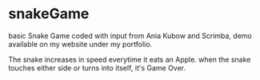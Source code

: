 # snakeGame

basic Snake Game coded with input from Ania Kubow and Scrimba, demo available on my website under my portfolio.

The snake increases in speed everytime it eats an Apple. when the snake touches either side or turns into itself, it's Game Over.
